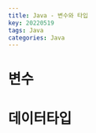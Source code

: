 ```yaml
---
title: Java - 변수와 타입
key: 20220519
tags: Java
categories: Java
---
```


# 변수

# 데이터타입
~~~java

~~~ 
